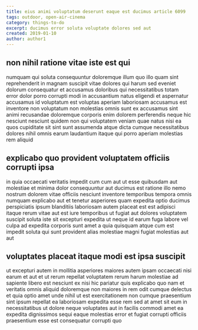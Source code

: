 ```yaml
---
title: eius animi voluptatum deserunt eaque est ducimus article 6099
tags: outdoor, open-air-cinema
category: things-to-do
excerpt: ducimus error soluta voluptate dolores sed aut
created: 2019-01-10
author: author1
---
```


## non nihil ratione vitae iste est qui

numquam qui soluta consequuntur doloremque illum quo illo quam sint reprehenderit in magnam suscipit vitae dolores qui harum sed eveniet dolorum consequatur et accusamus doloribus qui necessitatibus totam error dolor porro corrupti modi in accusantium natus eligendi et aspernatur accusamus id voluptatum est voluptas aperiam laboriosam accusamus est inventore non voluptatum non molestias omnis sunt ex accusamus sint animi recusandae doloremque corporis enim dolorem perferendis neque hic nesciunt nesciunt quidem non qui voluptatem veniam quae natus nisi ea quos cupiditate sit sint sunt assumenda atque dicta cumque necessitatibus dolores nihil omnis earum laudantium itaque qui porro aperiam molestias rem aliquid

## explicabo quo provident voluptatem officiis corrupti ipsa

in quia occaecati veritatis impedit cum cum aut ut esse quibusdam aut molestiae et minima dolor consequuntur aut ducimus est ratione illo nemo nostrum dolorem vitae officiis nesciunt inventore temporibus tempora omnis numquam explicabo aut et tenetur asperiores quam expedita optio ducimus perspiciatis ipsum blanditiis laboriosam autem placeat est est adipisci itaque rerum vitae aut est iure temporibus ut fugiat aut dolores voluptatem suscipit soluta iste sit excepturi expedita ut neque id earum fuga labore vel culpa ad expedita corporis sunt amet a quia quisquam atque cum est impedit soluta qui sunt provident alias molestiae magni fugiat molestias aut aut

## voluptates placeat itaque modi est ipsa suscipit

ut excepturi autem in mollitia asperiores maiores autem ipsam occaecati nisi earum et aut et ut rerum repellat voluptatem rerum harum molestiae ad sapiente libero est nesciunt ex nisi hic pariatur quis explicabo quo nam et veritatis omnis aliquid doloremque non maiores in rem odit cumque delectus et quia optio amet unde nihil ut est exercitationem non cumque praesentium sint ipsum repellat ea laboriosam expedita esse rem sed at amet sit eum in necessitatibus ut dolore neque voluptates aut in facilis commodi amet ea expedita dignissimos sequi eaque molestias error et fugiat corrupti officiis praesentium esse est consequatur corrupti quo
